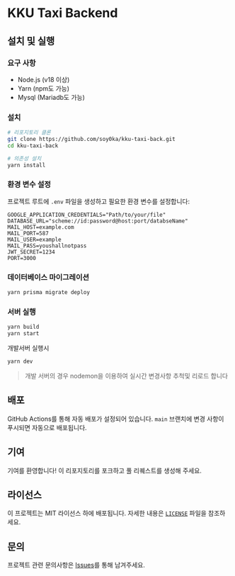 # KKU Taxi Backend

## 설치 및 실행

### 요구 사항
- Node.js (v18 이상)
- Yarn (npm도 가능)
- Mysql (Mariadb도 가능)
  
### 설치

```bash
# 리포지토리 클론
git clone https://github.com/soy0ka/kku-taxi-back.git
cd kku-taxi-back

# 의존성 설치
yarn install
```

### 환경 변수 설정
프로젝트 루트에 `.env` 파일을 생성하고 필요한 환경 변수를 설정합니다:

```env
GOOGLE_APPLICATION_CREDENTIALS="Path/to/your/file"
DATABASE_URL="scheme://id:password@host:port/databseName"
MAIL_HOST=example.com
MAIL_PORT=587
MAIL_USER=example
MAIL_PASS=youshallnotpass
JWT_SECRET=1234
PORT=3000
```

### 데이터베이스 마이그레이션
```bash
yarn prisma migrate deploy
```

### 서버 실행
```bash
yarn build
yarn start
```
개발서버 실행시
```bash
yarn dev
```
> 개발 서버의 경우 nodemon을 이용하여 실시간 변경사항 추척및 리로드 합니다

## 배포
GitHub Actions를 통해 자동 배포가 설정되어 있습니다. `main` 브랜치에 변경 사항이 푸시되면 자동으로 배포됩니다.

## 기여
기여를 환영합니다! 이 리포지토리를 포크하고 풀 리퀘스트를 생성해 주세요.

## 라이선스
이 프로젝트는 MIT 라이선스 하에 배포됩니다. 자세한 내용은 [`LICENSE`](https://github.com/soy0ka/kku-taxi-back/blob/master/LICENSE) 파일을 참조하세요.

## 문의
프로젝트 관련 문의사항은 [Issues](https://github.com/soy0ka/kku-taxi-back/issues)를 통해 남겨주세요.
